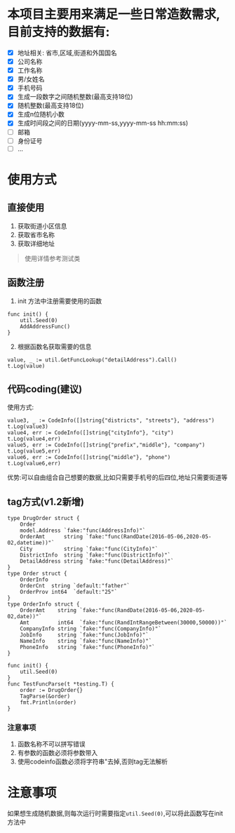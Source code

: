 # 本项目主要用来满足一些日常造数需求,目前支持的数据有:
- [x] 地址相关: 省市,区域,街道和外国国名
- [x] 公司名称
- [x] 工作名称
- [x] 男/女姓名
- [x] 手机号码
- [x] 生成一段数字之间随机整数(最高支持18位)
- [x] 随机整数(最高支持18位)
- [x] 生成n位随机小数
- [x] 生成时间段之间的日期(yyyy-mm-ss,yyyy-mm-ss hh:mm:ss)
- [ ] 邮箱
- [ ] 身份证号
- [ ] ...
# 使用方式
## 直接使用
1. 获取街道小区信息
2. 获取省市名称
3. 获取详细地址
> 使用详情参考测试类
## 函数注册
1. init 方法中注册需要使用的函数

```
func init() {
	util.Seed(0)
	AddAddressFunc()
}
```

2. 根据函数名获取需要的信息

```
value, _ := util.GetFuncLookup("detailAddress").Call()
t.Log(value)
```
## 代码coding(建议)
使用方式:
```
value3, _ := CodeInfo([]string{"districts", "streets"}, "address")
t.Log(value3)
value4, err := CodeInfo([]string{"cityInfo"}, "city")
t.Log(value4,err)
value5, err := CodeInfo([]string{"prefix","middle"}, "company")
t.Log(value5,err)
value6, err := CodeInfo([]string{"middle"}, "phone")
t.Log(value6,err)
```
优势:可以自由组合自己想要的数据,比如只需要手机号的后四位,地址只需要街道等
## tag方式(v1.2新增)
```
type DrugOrder struct {
	Order
	model.Address `fake:"func(AddressInfo)"`
	OrderAmt      string `fake:"func(RandDate(2016-05-06,2020-05-02,datetime))"`
	City          string `fake:"func(CityInfo)"`
	DistrictInfo  string `fake:"func(DistrictInfo)"`
	DetailAddress string `fake:"func(DetailAddress)"`
}
type Order struct {
	OrderInfo
	OrderCnt  string `default:"father"`
	OrderProv int64  `default:"25"`
}
type OrderInfo struct {
	OrderAmt    string `fake:"func(RandDate(2016-05-06,2020-05-02,date))"`
	Amt         int64  `fake:"func(RandIntRangeBetween(30000,50000))"`
	CompanyInfo string `fake:"func(CompanyInfo)"`
	JobInfo     string `fake:"func(JobInfo)"`
	NameInfo    string `fake:"func(NameInfo)"`
	PhoneInfo   string `fake:"func(PhoneInfo)"`
}

func init() {
	util.Seed(0)
}
func TestFuncParse(t *testing.T) {
	order := DrugOrder{}
	TagParse(&order)
	fmt.Println(order)
}
```
### 注意事项
1. 函数名称不可以拼写错误
2. 有参数的函数必须将参数带入
3. 使用codeinfo函数必须将字符串"去掉,否则tag无法解析
# 注意事项
如果想生成随机数据,则每次运行时需要指定`util.Seed(0)`,可以将此函数写在init方法中